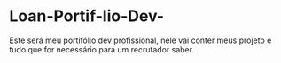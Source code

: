 # Loan-Portif-lio-Dev-
Este será meu portifólio dev profissional, nele vai conter meus projeto e tudo que for necessário para um recrutador saber. 
